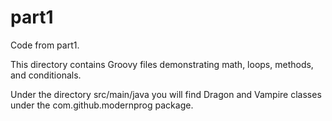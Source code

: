 part1
=====

Code from part1.

This directory contains Groovy files demonstrating math, loops, methods, and conditionals.

Under the directory src/main/java you will find Dragon and Vampire classes under the com.github.modernprog package.


